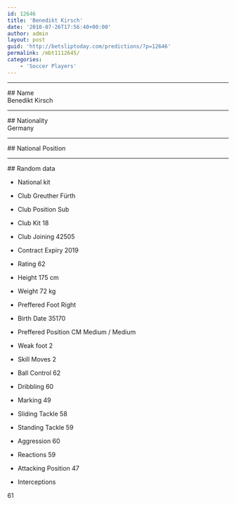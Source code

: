 ```yaml
---
id: 12646
title: 'Benedikt Kirsch'
date: '2010-07-26T17:56:40+00:00'
author: admin
layout: post
guid: 'http://betsliptoday.com/predictions/?p=12646'
permalink: /mbt1112645/
categories:
    - 'Soccer Players'
---
```


- - - - - -

\## Name  
 Benedikt Kirsch

- - - - - -

\## Nationality  
 Germany

- - - - - -

\## National Position

- - - - - -

\## Random data

- National kit
- Club
 Greuther Fürth

- Club Position
 Sub

- Club Kit
 18

- Club Joining
 42505

- Contract Expiry
 2019

- Rating
 62

- Height
 175 cm

- Weight
 72 kg

- Preffered Foot
 Right

- Birth Date
 35170

- Preffered Position
 CM Medium / Medium

- Weak foot
 2

- Skill Moves
 2

- Ball Control
 62

- Dribbling
 60

- Marking
 49

- Sliding Tackle
 58

- Standing Tackle
 59

- Aggression
 60

- Reactions
 59

- Attacking Position
 47

- Interceptions

 61